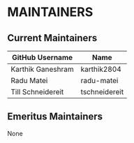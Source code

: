 # MAINTAINERS

## Current Maintainers

| GitHub Username | Name |
| --- | --- |
| Karthik Ganeshram | karthik2804 |
| Radu Matei | radu-matei |
| Till Schneidereit | tschneidereit |

## Emeritus Maintainers

None